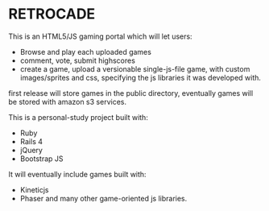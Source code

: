 RETROCADE
=========

This is an HTML5/JS gaming portal which will let users:

* Browse and play each uploaded games
* comment, vote, submit highscores
* create a game, upload a versionable single-js-file game, with custom images/sprites and css, specifying the js libraries it was developed with.

first release will store games in the public directory, eventually games will be stored with amazon s3 services.

This is a personal-study project built with:
* Ruby
* Rails 4
* jQuery
* Bootstrap JS

It will eventually include games built with:
* Kineticjs
* Phaser
and many other game-oriented js libraries.